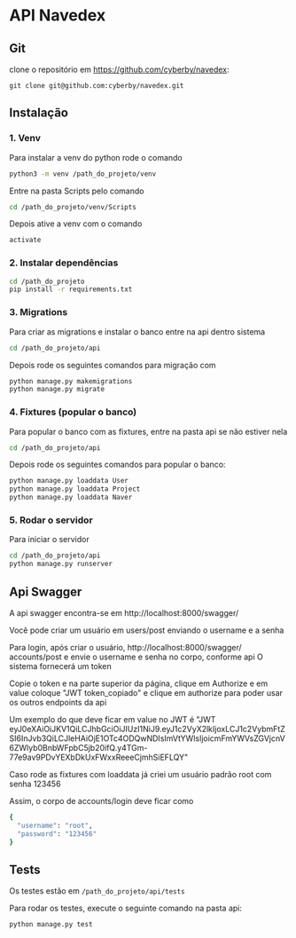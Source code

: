 # API Navedex


## Git
clone o repositório em https://github.com/cyberby/navedex: 

`git clone git@github.com:cyberby/navedex.git`
## Instalação

### 1. Venv
Para instalar a venv do python rode o comando
```bash
python3 -m venv /path_do_projeto/venv
```
Entre na pasta Scripts pelo comando
```bash
cd /path_do_projeto/venv/Scripts
```
Depois ative a venv com o comando
```bash
activate
```
### 2. Instalar dependências
```bash
cd /path_do_projeto
pip install -r requirements.txt
```

### 3. Migrations
Para criar as migrations e instalar o banco entre na api dentro sistema
```bash
cd /path_do_projeto/api
```
Depois rode os seguintes comandos para migração com
```bash
python manage.py makemigrations
python manage.py migrate
```

### 4. Fixtures (popular o banco)
Para popular o banco com as fixtures, entre na pasta api se não estiver nela
```bash
cd /path_do_projeto/api
```
Depois rode os seguintes comandos para popular o banco:
```bash
python manage.py loaddata User
python manage.py loaddata Project
python manage.py loaddata Naver
```

### 5. Rodar o servidor
Para iniciar o servidor
```bash
cd /path_do_projeto/api
python manage.py runserver
```

## Api Swagger
A api swagger encontra-se em http://localhost:8000/swagger/

Você pode criar um usuário em users/post enviando o username e a senha

Para login, após criar o usuário, http://localhost:8000/swagger/ accounts/post e envie o username e senha no corpo, conforme api
O sistema fornecerá um token

Copie o token e na parte superior da página, clique em Authorize e em value coloque "JWT token_copiado" e clique em authorize para poder usar os outros endpoints da api

Um exemplo do que deve ficar em value no JWT é "JWT eyJ0eXAiOiJKV1QiLCJhbGciOiJIUzI1NiJ9.eyJ1c2VyX2lkIjoxLCJ1c2VybmFtZSI6InJvb3QiLCJleHAiOjE1OTc4ODQwNDIsImVtYWlsIjoicmFmYWVsZGVjcnV6ZWlyb0BnbWFpbC5jb20ifQ.y4TGm-77e9av9PDvYEXbDkUxFWxxReeeCjmhSiEFLQY"

Caso rode as fixtures com loaddata já criei um usuário padrão root com senha 123456

Assim, o corpo de accounts/login deve ficar como
```bash
{
  "username": "root",
  "password": "123456"
}
```


## Tests
Os testes estão em `/path_do_projeto/api/tests`

Para rodar os testes, execute o seguinte comando na pasta api:
```bash
python manage.py test
```
